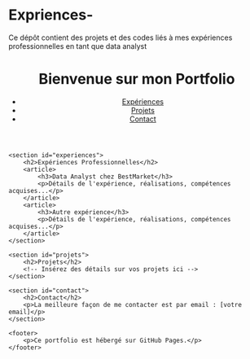 # Expriences-
Ce dépôt contient des projets et des codes liés à mes expériences professionnelles en tant que data analyst
<!DOCTYPE html>
<html lang="en">
<head>
    <meta charset="UTF-8">
    <meta name="viewport" content="width=device-width, initial-scale=1.0">
    <title>Portfolio de [Votre Nom]</title>
    <link rel="stylesheet" href="styles.css">
</head>
<body>
    <header>
        <h1>Bienvenue sur mon Portfolio</h1>
        <nav>
            <ul>
                <li><a href="#experiences">Expériences</a></li>
                <li><a href="#projets">Projets</a></li>
                <li><a href="#contact">Contact</a></li>
            </ul>
        </nav>
    </header>

    <section id="experiences">
        <h2>Expériences Professionnelles</h2>
        <article>
            <h3>Data Analyst chez BestMarket</h3>
            <p>Détails de l'expérience, réalisations, compétences acquises...</p>
        </article>
        <article>
            <h3>Autre expérience</h3>
            <p>Détails de l'expérience, réalisations, compétences acquises...</p>
        </article>
    </section>

    <section id="projets">
        <h2>Projets</h2>
        <!-- Insérez des détails sur vos projets ici -->
    </section>

    <section id="contact">
        <h2>Contact</h2>
        <p>La meilleure façon de me contacter est par email : [votre email]</p>
    </section>

    <footer>
        <p>Ce portfolio est hébergé sur GitHub Pages.</p>
    </footer>
</body>
</html>
